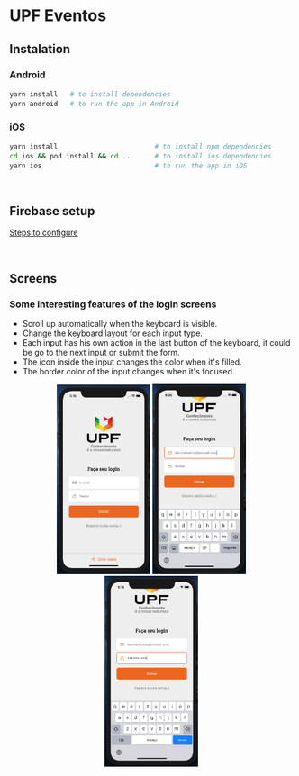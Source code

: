 # UPF Eventos

## Instalation

### Android

```sh
yarn install   # to install dependencies
yarn android   # to run the app in Android
```

### iOS

```sh
yarn install                        # to install npm dependencies
cd ios && pod install && cd ..      # to install ios dependencies
yarn ios                            # to run the app in iOS
```
</br>

## Firebase setup

[Steps to configure](https://www.notion.so/137576/Steps-to-configure-Firebase-d8c4815abc024404964d77fd3b4ac677)

</br>

## Screens

### Some interesting features of the login screens

- Scroll up automatically when the keyboard is visible.
- Change the keyboard layout for each input type.
- Each input has his own action in the last button of the keyboard, it could be go to the next input or submit the form.
- The icon inside the input changes the color when it's filled.
- The border color of the input changes when it's focused.

<div width="100%" align="center">
<img src="./.github/login-ios.png" width="33%" />
<img src="./.github/login-ios-input-email.png" width="33%" />
<img src="./.github/login-ios-input-scroll.png" width="33%" />
</div>
